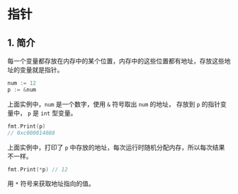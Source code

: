 # 指针

## 1. 简介

每一个变量都存放在内存中的某个位置，内存中的这些位置都有地址，存放这些地址的变量就是指针。

```go
num := 12
p := &num
```

上面实例中，`num` 是一个数字，使用 `&` 符号取出 `num` 的地址， 存放到 `p` 的指针变量中， `p` 是 `int` 型变量。

```go
fmt.Print(p) 
// 0xc000014088
```

上面实例中，打印了 `p` 中存放的地址，每次运行时随机分配内存，所以每次结果不一样。

```go
fmt.Print(*p) // 12
```

用 `*` 符号来获取地址指向的值。
